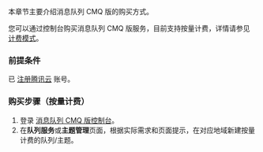 本章节主要介绍消息队列 CMQ 版的购买方式。

您可以通过控制台购买消息队列 CMQ 版服务，目前支持按量计费，详情请参见 [计费模式](https://intl.cloud.tencent.com/document/product/1111/47654#model)。

### 前提条件

已 [注册腾讯云](https://intl.cloud.tencent.com/document/product/378/17985) 账号。

### 购买步骤（按量计费）

1. 登录 [消息队列 CMQ 版控制台](https://console.cloud.tencent.com/tdmq)。
2. 在**队列服务**或**主题管理**页面，根据实际需求和页面提示，在对应地域新建按量计费的队列/主题。

   
